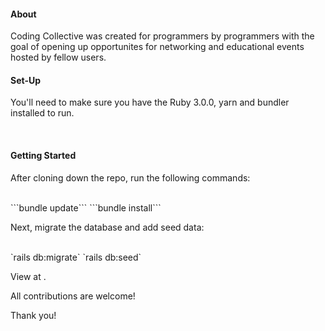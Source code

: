 <h4>About</h4>
<p>Coding Collective was created for programmers by programmers with the goal of opening up opportunites for networking and educational events hosted by fellow users.</p>

<h4>Set-Up</h4>
<p>You'll need to make sure you have the Ruby 3.0.0, yarn and  bundler installed to run.</p><br/>

<h4>Getting Started</h4>
<p>After cloning down the repo, run the following commands:</p><br/>
<span>```bundle update```</span>
<span>```bundle install```</span>

<p>Next, migrate the database and add seed data:</p><br/>
<span>`rails db:migrate`</span>
<span>`rails db:seed`</span>

<p>View at <a href="localhost:3000"><a>.</p>

<p>All contributions are welcome!</p>
<p>Thank you!</p>